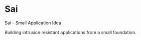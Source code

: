 # Sai
Sai - Small Application Idea

Building intrusion resistant applications from a small foundation.

